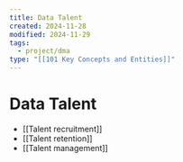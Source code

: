 ```yaml
---
title: Data Talent
created: 2024-11-28
modified: 2024-11-29
tags:
  - project/dma
type: "[[101 Key Concepts and Entities]]"
---
```

# Data Talent
- [[Talent recruitment]]
- [[Talent retention]]
- [[Talent management]]
